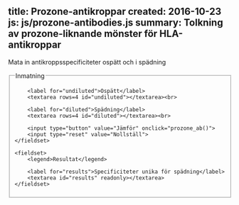 title: Prozone-antikroppar
created: 2016-10-23
js: js/prozone-antibodies.js
summary: Tolkning av prozone-liknande mönster för HLA-antikroppar
---

Mata in antikroppsspecificiteter ospätt och i spädning

<form id="calc">
    <fieldset>
        <legend>Inmatning</legend>

        <label for="undiluted">Ospätt</label>
        <textarea rows=4 id="undiluted"></textarea><br>

        <label for="diluted">Spädning</label>
        <textarea rows=4 id="diluted"></textarea><br>

        <input type="button" value="Jämför" onclick="prozone_ab()">
        <input type="reset" value="Nollställ">
    </fieldset>

    <fieldset>
        <legend>Resultat</legend>

        <label for="results">Specificiteter unika för spädning</label>
        <textarea id="results" readonly></textarea>
    </fieldset>
</form>


